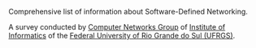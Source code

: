 Comprehensive list of information about Software-Defined Networking. 

A survey conducted by <a href="http://networks.inf.ufrgs.br" alt="Computer Networks Group"> Computer Networks Group</a> of <a href="http://www.inf.ufrgs.br" alt="Institute of Informatics"> Institute of Informatics</a> of the <a href="http://www.ufrgs.br" alt="Federal University of Rio Grande do Sul">Federal University of Rio Grande do Sul (UFRGS)</a>.